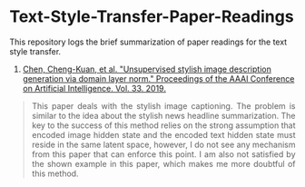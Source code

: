 # Text-Style-Transfer-Paper-Readings
This repository logs the brief summarization of paper readings for the text style transfer.

1. [Chen, Cheng-Kuan, et al. "Unsupervised stylish image description generation via domain layer norm." Proceedings of the AAAI Conference on Artificial Intelligence. Vol. 33. 2019.](https://arxiv.org/pdf/1809.06214.pdf)


> <p align="justify">This paper deals with the stylish image captioning. The problem is similar to the idea about the stylish news headline summarization. The key to the success of this method relies on the strong assumption that encoded image hidden state and the encoded text hidden state must reside in the same latent space, however, I do not see any mechanism from this paper that can enforce this point. I am also not satisfied by the shown example in this paper, which makes me more doubtful of this method.</p>

